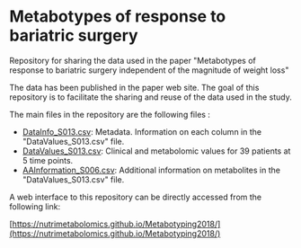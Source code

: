 # Metabotypes of response to bariatric surgery

Repository for sharing the data used in the paper "Metabotypes of response to bariatric surgery independent of the magnitude of weight loss"

The data has been published in the paper web site. The goal of this repository is to facilitate the sharing and reuse of the data used in the study.

The main files in the repository are the following files :

- [DataInfo_S013.csv](datasets/DataInfo_S013.csv): Metadata. Information on each column in the "DataValues_S013.csv" file.
- [DataValues_S013.csv](datasets/DataValues_s013.csv): Clinical and metabolomic values for 39 patients at 5 time points.
- [AAInformation_S006.csv](datasets/AAInformation_S006.csv): Additional information on metabolites in the "DataValues_S013.csv" file.

A web interface to this repository can be directly accessed from the following link:

[https://nutrimetabolomics.github.io/Metabotyping2018/](https://nutrimetabolomics.github.io/Metabotyping2018/)
